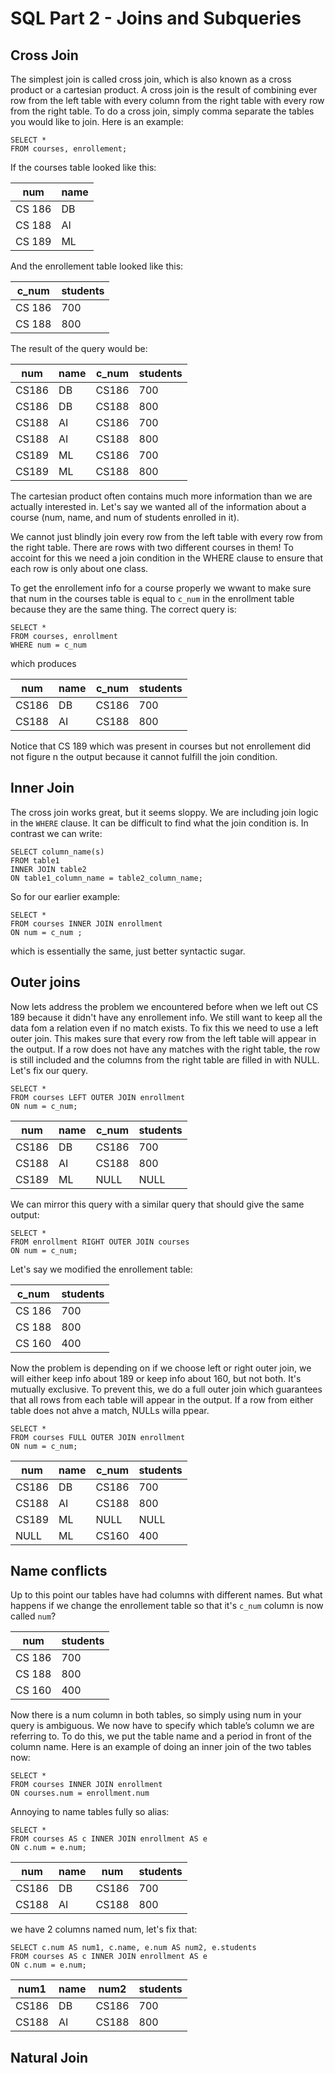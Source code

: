# SQL Part 2 - Joins and Subqueries

## Cross Join

The simplest join is called cross join, which is also known as a cross product or a cartesian product. A cross join is the result of combining ever row from the left table with every column from the right table with every row from the right table. To do a cross join, simply comma separate the tables you would like to join. Here is an example:

```
SELECT *
FROM courses, enrollement;
```

If the courses table looked like this:

| num | name |
| --- | --- |
| CS 186 | DB |
| CS 188 | AI |
| CS 189 | ML |

And the enrollement table looked like this:

| c_num | students |
| --- | --- |
| CS 186 | 700 |
| CS 188 | 800 |

The result of the query would be:

| num	| name | c_num | students |
| --- | --- | --- | --- |
| CS186	| DB | CS186 | 700 |
| CS186	| DB | CS188 | 800 | 
| CS188	| AI | CS186 | 700 | 
| CS188	| AI | CS188 | 800 | 
| CS189	| ML | CS186 | 700 |
| CS189 | ML | CS188 | 800 |

The cartesian product often contains much more information than we are actually interested in. Let's say we wanted all of the information about a course (num, name, and num of students enrolled in it).

We cannot just blindly join every row from the left table with every row from the right table. There are rows with two different courses in them! To accoint for this we need a join condition in the WHERE clause to ensure that each row is only about one class.

To get the enrollement info for a course properly we wwant to make sure that num in the courses table is equal to `c_num` in the enrollment table because they are the same thing. The correct query is:

```
SELECT *
FROM courses, enrollment
WHERE num = c_num
```

which produces

| num	| name | c_num | students |
| --- | --- | --- | --- |
| CS186	| DB | CS186 | 700 |
| CS188	| AI | CS188 | 800 | 

Notice that CS 189 which was present in courses but not enrollement did not figure n the output because it cannot fulfill the join condition.

## Inner Join

The cross join works great, but it seems sloppy. We are including join logic in the `WHERE` clause. It can be difficult to find what the join condition is.  In contrast we can write:

```
SELECT column_name(s)
FROM table1
INNER JOIN table2
ON table1_column_name = table2_column_name;
```

So for our earlier example:

```
SELECT *
FROM courses INNER JOIN enrollment
ON num = c_num ;
```

which is essentially the same, just better syntactic sugar.

## Outer joins

Now lets address the problem we encountered before when we left out CS 189 because it didn't have any enrollement info. We still want to keep all the data fom a relation even if no match exists. To fix this we need to use a left outer join. This makes sure that every row from the left table will appear in the output. If a row does not have any matches with the right table, the row is still included and the columns from the right table are filled in with NULL. Let's fix our query.

```
SELECT *
FROM courses LEFT OUTER JOIN enrollment
ON num = c_num;
```

| num | name | c_num | students |
| --- | --- | --- | --- |
| CS186 | DB | CS186 | 700 |
| CS188 | AI | CS188 | 800 |
| CS189	| ML	| NULL |NULL |

We can mirror this query with a similar query that should give the same output:

```
SELECT *
FROM enrollment RIGHT OUTER JOIN courses
ON num = c_num;
```

Let's say we modified the enrollement table:

| c_num | students |
| --- | --- |
| CS 186 | 700 |
| CS 188 | 800 |
| CS 160 | 400 |

Now the problem is depending on if we choose left or right outer join, we will either keep info about 189 or keep info about 160, but not both. It's mutually exclusive. To prevent this, we do a full outer join which guarantees that all rows from each table will appear in the output. If a row from either table does not ahve a match, NULLs willa ppear.

```
SELECT *
FROM courses FULL OUTER JOIN enrollment
ON num = c_num;
```

| num | name | c_num | students |
| --- | --- | --- | --- |
| CS186 | DB | CS186 | 700 |
| CS188 | AI | CS188 | 800 |
| CS189	| ML	| NULL | NULL |
| NULL	| ML	| CS160 | 400 |


## Name conflicts

Up to this point our tables have had columns with different names. But what happens if we change the enrollement table so that it's `c_num` column is now called `num`?

| num | students |
| --- | --- |
| CS 186 | 700 |
| CS 188 | 800 |
| CS 160 | 400 |

Now there is a num column in both tables, so simply using num in your query is ambiguous. We now have to specify which table’s column we are referring to. To do this, we put the table name and a period in front of the column name. Here is an example of doing an inner join of the two tables now:

```
SELECT *
FROM courses INNER JOIN enrollment
ON courses.num = enrollment.num
```

Annoying to name tables fully so alias:

```
SELECT *
FROM courses AS c INNER JOIN enrollment AS e
ON c.num = e.num;
```

| num | name | num | students |
| --- | --- | --- | --- |
| CS186 | DB | CS186 | 700 |
| CS188 | AI | CS188 | 800 |

we have 2 columns named num, let's fix that:

```
SELECT c.num AS num1, c.name, e.num AS num2, e.students
FROM courses AS c INNER JOIN enrollment AS e
ON c.num = e.num;
```

| num1 | name | num2 | students |
| --- | --- | --- | --- |
| CS186 | DB | CS186 | 700 |
| CS188 | AI | CS188 | 800 |

## Natural Join
